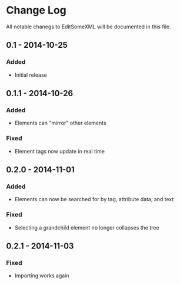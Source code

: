 # Change Log

All notable chanegs to EditSomeXML will be documented in this file.

## 0.1 - 2014-10-25

### Added
- Initial release


## 0.1.1 - 2014-10-26

### Added
- Elements can "mirror" other elements

### Fixed
- Element tags now update in real time


## 0.2.0 - 2014-11-01
### Added
- Elements can now be searched for by tag, attribute data, and text

### Fixed
- Selecting a grandchild element no longer collapses the tree

## 0.2.1 - 2014-11-03
### Fixed
- Importing works again
